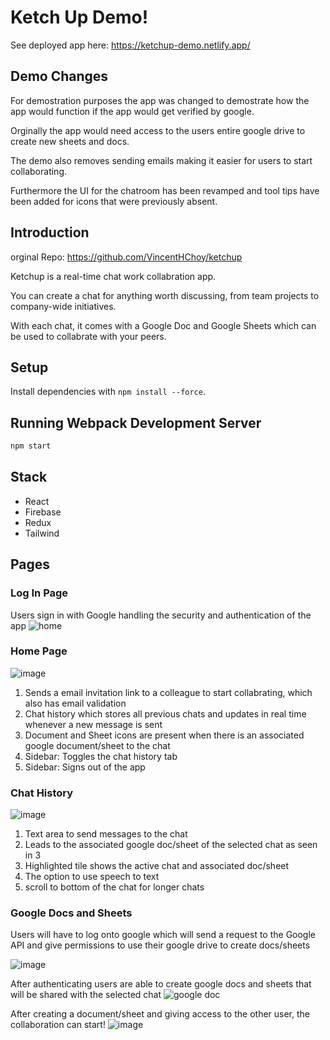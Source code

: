 
# Ketch Up Demo!

See deployed app here: https://ketchup-demo.netlify.app/

## Demo Changes
For demostration purposes the app was changed to demostrate how the app would function if the app would get verified by google. 

Orginally the app would need access to the users entire google drive to create new sheets and docs.

The demo also removes sending emails making it easier for users to start collaborating.

Furthermore the UI for the chatroom has been revamped and tool tips have been added for icons that were previously absent.


## Introduction

orginal Repo: https://github.com/VincentHChoy/ketchup

Ketchup is a real-time chat work collabration app. 

You can create a chat for anything worth discussing, from team projects to company-wide initiatives. 

With each chat, it comes with a Google Doc and Google Sheets which can be used to collabrate with your peers.

## Setup

Install dependencies with `npm install --force`.

## Running Webpack Development Server

```sh
npm start
```


## Stack
- React
- Firebase
- Redux
- Tailwind

## Pages

### Log In Page

Users sign in with Google handling the security and authentication of the app
![home](./screenshot/homePage.png)


### Home Page
![image](https://user-images.githubusercontent.com/63982069/194167094-bd29fde3-ed82-4ec9-9247-2b25b550dda1.png)

1. Sends a email invitation link to a colleague to start collabrating, which also has email validation
2. Chat history which stores all previous chats and updates in real time whenever a new message is sent
3. Document and Sheet icons are present when there is an associated google document/sheet to the chat
4. Sidebar: Toggles the chat history tab
5. Sidebar: Signs out of the app


### Chat History
![image](https://user-images.githubusercontent.com/63982069/194169757-dfc85f86-952d-40c6-ac9f-f56f37e8eed0.png)

1. Text area to send messages to the chat
2. Leads to the associated google doc/sheet of the selected chat as seen in 3
3. Highlighted tile shows the active chat and associated doc/sheet
4. The option to use speech to text
5. scroll to bottom of the chat for longer chats


### Google Docs and Sheets
Users will have to log onto google which will send a request to the Google API and give permissions to use their google drive to create docs/sheets

![image](https://user-images.githubusercontent.com/63982069/194170143-712fc0b1-a51e-4b75-83e2-1c9629a177c6.png)

After authenticating users are able to create google docs and sheets that will be shared with the selected chat
![google doc](./screenshot/googleDoc.png)

After creating a document/sheet and giving access to the other user, the collaboration can start!
![image](https://user-images.githubusercontent.com/63982069/194172433-cf617134-3b92-4a6e-a38e-ea56aba58b6d.png)
